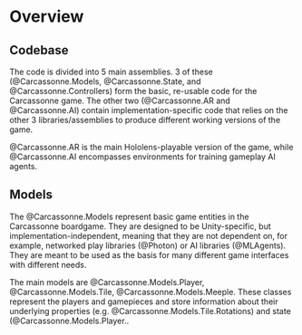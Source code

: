 # Overview

## Codebase

The code is divided into 5 main assemblies.
3 of these (@Carcassonne.Models, @Carcassonne.State, and @Carcassonne.Controllers) form the basic, re-usable code for the Carcassonne game.
The other two (@Carcassonne.AR and @Carcassonne.AI) contain implementation-specific code that relies on the other 3 libraries/assemblies to produce different working versions of the game.

@Carcassonne.AR is the main Hololens-playable version of the game, while @Carcassonne.AI encompasses environments for training gameplay AI agents.

## Models

The @Carcassonne.Models represent basic game entities in the Carcassonne boardgame.
They are designed to be Unity-specific, but implementation-independent, meaning that they are not dependent on, for example, networked play libraries (@Photon) or AI libraries (@MLAgents).
They are meant to be used as the basis for many different game interfaces with different needs.

The main models are @Carcassonne.Models.Player, @Carcassonne.Models.Tile, @Carcassonne.Models.Meeple.
These classes represent the players and gamepieces and store information about their underlying properties (e.g. @Carcassonne.Models.Tile.Rotations) and state (@Carcassonne.Models.Player..